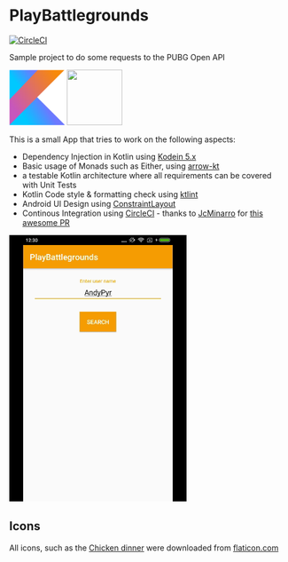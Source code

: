 # PlayBattlegrounds
[![CircleCI](https://circleci.com/gh/voghDev/PlayBattlegrounds/tree/master.svg?style=svg)](https://circleci.com/gh/voghDev/PlayBattlegrounds/tree/master)

Sample project to do some requests to the PUBG Open API

<img height="100" src="./img/kotlin.png" width="100"> <img height="100" src="https://avatars2.githubusercontent.com/u/29458023?v=4&amp;s=200" width="100">

This is a small App that tries to work on the following aspects:

- Dependency Injection in Kotlin using [Kodein 5.x][1]
- Basic usage of Monads such as Either, using [arrow-kt][2]
- a testable Kotlin architecture where all requirements can be covered with Unit Tests
- Kotlin Code style & formatting check using [ktlint][3]
- Android UI Design using [ConstraintLayout][5]
- Continous Integration using [CircleCI][8] - thanks to [JcMinarro][6] for [this awesome PR][7]

![Sample][appSample]

Icons
-----

All icons, such as the [Chicken dinner](https://www.flaticon.com/free-icon/roast-chicken_889702#term=chicken&page=1&position=36) were downloaded from [flaticon.com][4]

[1]: https://github.com/Kodein-Framework/Kodein-DI/
[2]: https://github.com/arrow-kt/arrow
[3]: https://github.com/shyiko/ktlint
[4]: http://www.flaticon.com
[5]: https://developer.android.com/reference/android/support/constraint/ConstraintLayout
[6]: https://github.com/JcMinarro
[7]: https://github.com/voghDev/PlayBattlegrounds/pull/9
[8]: https://circleci.com/

[appSample]: ./img/sample.gif
